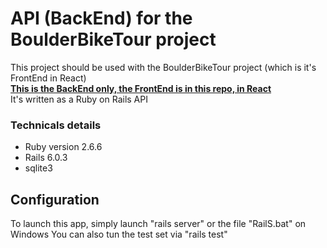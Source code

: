 # API (BackEnd) for the BoulderBikeTour project

This project should be used with the BoulderBikeTour project (which is it's FrontEnd in React)
<br />
<a href="https://github.com/krallnyx/BoulderBikeTour"><strong>This is the BackEnd only, the FrontEnd is in this repo, in React</strong></a>
<br />
It's written as a Ruby on Rails API

### Technicals details 
* Ruby version 2.6.6
* Rails 6.0.3
* sqlite3

## Configuration
To launch this app, simply launch "rails server" or the file "RailS.bat" on Windows
You can also tun the test set via "rails test"
